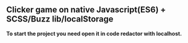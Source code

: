<h2><strong>Clicker game on native Javascript(ES6) + SCSS/Buzz lib/localStorage</strong></h2>

<p><strong>To start the project you need open it in code redactor with localhost.<br><strong/></p>
